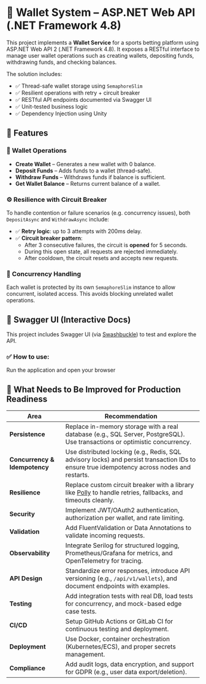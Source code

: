 # 🏦 Wallet System – ASP.NET Web API (.NET Framework 4.8)

This project implements a **Wallet Service** for a sports betting platform using ASP.NET Web API 2 (.NET Framework 4.8). It exposes a RESTful interface to manage user wallet operations such as creating wallets, depositing funds, withdrawing funds, and checking balances.

The solution includes:
- ✅ Thread-safe wallet storage using `SemaphoreSlim`
- ✅ Resilient operations with retry + circuit breaker
- ✅ RESTful API endpoints documented via Swagger UI
- ✅ Unit-tested business logic
- ✅ Dependency Injection using Unity


## 🚀 Features

### 🔐 Wallet Operations
- **Create Wallet** – Generates a new wallet with 0 balance.
- **Deposit Funds** – Adds funds to a wallet (thread-safe).
- **Withdraw Funds** – Withdraws funds if balance is sufficient.
- **Get Wallet Balance** – Returns current balance of a wallet.

### ⚙️ Resilience with Circuit Breaker
To handle contention or failure scenarios (e.g. concurrency issues), both `DepositAsync` and `WithdrawAsync` include:

- ✅ **Retry logic**: up to 3 attempts with 200ms delay.
- ✅ **Circuit breaker pattern**:
  - After 3 consecutive failures, the circuit is **opened** for 5 seconds.
  - During this open state, all requests are rejected immediately.
  - After cooldown, the circuit resets and accepts new requests.

### 🧪 Concurrency Handling
Each wallet is protected by its own `SemaphoreSlim` instance to allow concurrent, isolated access. This avoids blocking unrelated wallet operations.

## 📘 Swagger UI (Interactive Docs)

This project includes Swagger UI (via [Swashbuckle](https://github.com/domaindrivendev/Swashbuckle)) to test and explore the API.

### ✅ How to use:
Run the application and open your browser

## 🚀 What Needs to Be Improved for Production Readiness

| Area | Recommendation |
|------|----------------|
| **Persistence** | Replace in-memory storage with a real database (e.g., SQL Server, PostgreSQL). Use transactions or optimistic concurrency. |
| **Concurrency & Idempotency** | Use distributed locking (e.g., Redis, SQL advisory locks) and persist transaction IDs to ensure true idempotency across nodes and restarts. |
| **Resilience** | Replace custom circuit breaker with a library like [Polly](https://github.com/App-vNext/Polly) to handle retries, fallbacks, and timeouts cleanly. |
| **Security** | Implement JWT/OAuth2 authentication, authorization per wallet, and rate limiting. |
| **Validation** | Add FluentValidation or Data Annotations to validate incoming requests. |
| **Observability** | Integrate Serilog for structured logging, Prometheus/Grafana for metrics, and OpenTelemetry for tracing. |
| **API Design** | Standardize error responses, introduce API versioning (e.g., `/api/v1/wallets`), and document endpoints with examples. |
| **Testing** | Add integration tests with real DB, load tests for concurrency, and mock-based edge case tests. |
| **CI/CD** | Setup GitHub Actions or GitLab CI for continuous testing and deployment. |
| **Deployment** | Use Docker, container orchestration (Kubernetes/ECS), and proper secrets management. |
| **Compliance** | Add audit logs, data encryption, and support for GDPR (e.g., user data export/deletion). |

